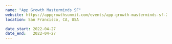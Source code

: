 ```yaml
---
name: "App Growth Masterminds SF"
website: https://appgrowthsummit.com/events/app-growth-masterminds-sf-2022/
location: San Francisco, CA, USA

date_start: 2022-04-27
date_end:   2022-04-27
---
```

